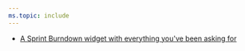 ```yaml
---
ms.topic: include
---
```


- [A Sprint Burndown widget with everything you've been asking for](#a-sprint-burndown-widget-with-everything-youve-been-asking-for)